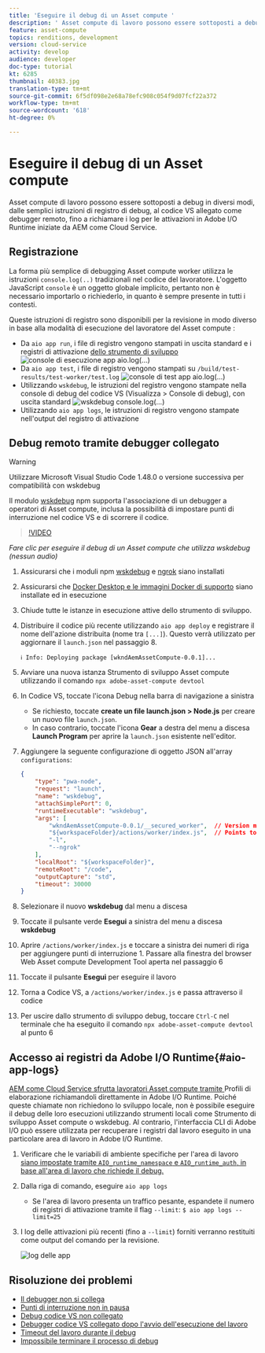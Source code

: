 ```yaml
---
title: 'Eseguire il debug di un Asset compute '
description: ' Asset compute di lavoro possono essere sottoposti a debug in diversi modi, dalle semplici istruzioni di registro di debug, al codice VS allegato come debugger remoto, fino a richiamare i log per le attivazioni in Adobe I/O Runtime iniziate da AEM come Cloud Service.'
feature: asset-compute
topics: renditions, development
version: cloud-service
activity: develop
audience: developer
doc-type: tutorial
kt: 6285
thumbnail: 40383.jpg
translation-type: tm+mt
source-git-commit: 6f5df098e2e68a78efc908c054f9d07fcf22a372
workflow-type: tm+mt
source-wordcount: '618'
ht-degree: 0%

---
```



# Eseguire il debug di un Asset compute 

 Asset compute di lavoro possono essere sottoposti a debug in diversi modi, dalle semplici istruzioni di registro di debug, al codice VS allegato come debugger remoto, fino a richiamare i log per le attivazioni in Adobe I/O Runtime iniziate da AEM come Cloud Service.

## Registrazione

La forma più semplice di debugging  Asset compute worker utilizza le istruzioni `console.log(..)` tradizionali nel codice del lavoratore. L&#39;oggetto JavaScript `console` è un oggetto globale implicito, pertanto non è necessario importarlo o richiederlo, in quanto è sempre presente in tutti i contesti.

Queste istruzioni di registro sono disponibili per la revisione in modo diverso in base alla modalità di esecuzione del lavoratore del Asset compute :

+ Da `aio app run`, i file di registro vengono stampati in uscita standard e i registri di attivazione [dello strumento di sviluppo](../develop/development-tool.md)
   ![console di esecuzione app aio.log(...)](./assets/debug/console-log__aio-app-run.png)
+ Da `aio app test`, i file di registro vengono stampati su `/build/test-results/test-worker/test.log`
   ![console di test app aio.log(...)](./assets/debug/console-log__aio-app-test.png)
+ Utilizzando `wskdebug`, le istruzioni del registro vengono stampate nella console di debug del codice VS (Visualizza > Console di debug), con uscita standard
   ![wskdebug console.log(...)](./assets/debug/console-log__wskdebug.png)
+ Utilizzando `aio app logs`, le istruzioni di registro vengono stampate nell&#39;output del registro di attivazione

## Debug remoto tramite debugger collegato

>[!WARNING]
>
>Utilizzare Microsoft Visual Studio Code 1.48.0 o versione successiva per compatibilità con wskdebug

Il modulo [wskdebug](https://www.npmjs.com/package/@openwhisk/wskdebug) npm supporta l&#39;associazione di un debugger a  operatori di Asset compute, inclusa la possibilità di impostare punti di interruzione nel codice VS e di scorrere il codice.

>[!VIDEO](https://video.tv.adobe.com/v/40383/?quality=12&learn=on)

_Fare clic per eseguire il debug di un Asset compute  che utilizza wskdebug (nessun audio)_

1. Assicurarsi che i moduli npm [wskdebug](../set-up/development-environment.md#wskdebug) e [ngrok](../set-up/development-environment.md#ngork) siano installati
1. Assicurarsi che [Docker Desktop e le immagini Docker di supporto](../set-up/development-environment.md#docker) siano installate ed in esecuzione
1. Chiude tutte le istanze in esecuzione attive dello strumento di sviluppo.
1. Distribuire il codice più recente utilizzando `aio app deploy` e registrare il nome dell&#39;azione distribuita (nome tra `[...]`). Questo verrà utilizzato per aggiornare il `launch.json` nel passaggio 8.

   ```
   ℹ Info: Deploying package [wkndAemAssetCompute-0.0.1]...
   ```
1. Avviare una nuova istanza  Strumento di sviluppo Asset compute utilizzando il comando `npx adobe-asset-compute devtool`
1. In Codice VS, toccate l&#39;icona Debug nella barra di navigazione a sinistra
   + Se richiesto, toccate __create un file launch.json > Node.js__ per creare un nuovo file `launch.json`.
   + In caso contrario, toccate l&#39;icona __Gear__ a destra del menu a discesa __Launch Program__ per aprire la `launch.json` esistente nell&#39;editor.
1. Aggiungere la seguente configurazione di oggetto JSON all&#39;array `configurations`:

   ```json
   {
       "type": "pwa-node",
       "request": "launch",
       "name": "wskdebug",
       "attachSimplePort": 0,
       "runtimeExecutable": "wskdebug",
       "args": [
           "wkndAemAssetCompute-0.0.1/__secured_worker",  // Version must match your Asset Compute worker's version
           "${workspaceFolder}/actions/worker/index.js",  // Points to your worker
           "-l",
           "--ngrok"
       ],
       "localRoot": "${workspaceFolder}",
       "remoteRoot": "/code",
       "outputCapture": "std",
       "timeout": 30000
   }
   ```

1. Selezionare il nuovo __wskdebug__ dal menu a discesa
1. Toccate il pulsante verde __Esegui__ a sinistra del menu a discesa __wskdebug__
1. Aprire `/actions/worker/index.js` e toccare a sinistra dei numeri di riga per aggiungere punti di interruzione 1. Passare alla finestra del browser Web  Asset compute Development Tool aperta nel passaggio 6
1. Toccate il pulsante __Esegui__ per eseguire il lavoro
1. Torna a Codice VS, a `/actions/worker/index.js` e passa attraverso il codice
1. Per uscire dallo strumento di sviluppo debug, toccare `Ctrl-C` nel terminale che ha eseguito il comando `npx adobe-asset-compute devtool` al punto 6

## Accesso ai registri da Adobe I/O Runtime{#aio-app-logs}

[AEM come Cloud Service sfrutta  lavoratori Asset compute tramite ](../deploy/processing-profiles.md) Profili di elaborazione richiamandoli direttamente in Adobe I/O Runtime. Poiché queste chiamate non richiedono lo sviluppo locale, non è possibile eseguire il debug delle loro esecuzioni utilizzando strumenti locali come  Strumento di sviluppo Asset compute o wskdebug. Al contrario, l&#39;interfaccia CLI di Adobe I/O  può essere utilizzata per recuperare i registri dal lavoro eseguito in una particolare area di lavoro in Adobe I/O Runtime.

1. Verificare che le variabili di ambiente specifiche per l&#39;area di lavoro [siano impostate tramite `AIO_runtime_namespace` e `AIO_runtime_auth`, in base all&#39;area di lavoro che richiede il debug.](../deploy/runtime.md)
1. Dalla riga di comando, eseguire `aio app logs`
   + Se l&#39;area di lavoro presenta un traffico pesante, espandete il numero di registri di attivazione tramite il flag `--limit`:
      `$ aio app logs --limit=25`
1. I log delle attivazioni più recenti (fino a `--limit`) forniti verranno restituiti come output del comando per la revisione.

   ![log delle app](./assets/debug/aio-app-logs.png)

## Risoluzione dei problemi

+ [Il debugger non si collega](../troubleshooting.md#debugger-does-not-attach)
+ [Punti di interruzione non in pausa](../troubleshooting.md#breakpoints-no-pausing)
+ [Debug codice VS non collegato](../troubleshooting.md#vs-code-debugger-not-attached)
+ [Debugger codice VS collegato dopo l&#39;avvio dell&#39;esecuzione del lavoro](../troubleshooting.md#vs-code-debugger-attached-after-worker-execution-began)
+ [Timeout del lavoro durante il debug](../troubleshooting.md#worker-times-out-while-debugging)
+ [Impossibile terminare il processo di debug](../troubleshooting.md#cannot-terminate-debugger-process)

